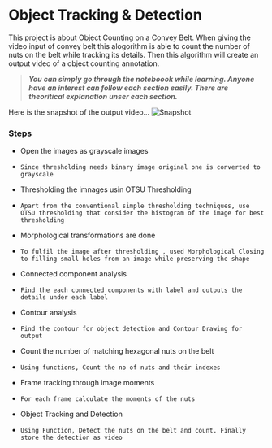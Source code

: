 # Object Tracking & Detection

This project is about Object Counting on a Convey Belt. When giving the video input of convey belt this alogorithm is able to count the number of nuts on the belt while tracking its details. Then this algorithm will create an output video of a object counting annotation. 

> ***You can simply go through the noteboook while learning. Anyone have an interest can follow each section easily. There are theoritical explanation unser each section.***


Here is the snapshot of the output video...
![Snapshot](https://github.com/AvishkaSandeepa/EN2550-2021-Assignment-05/blob/master/created_video/Capture.PNG)



### Steps

* Open the images as grayscale images
*     Since thresholding needs binary image original one is converted to grayscale
* Thresholding the imnages usin OTSU Thresholding
*     Apart from the conventional simple thresholding techniques, use OTSU thresholding that consider the histogram of the image for best thresholding
* Morphological transformations are done
*     To fulfil the image after thresholding , used Morphological Closing to filling small holes from an image while preserving the shape
* Connected component analysis
*     Find the each connected components with label and outputs the details under each label
* Contour analysis
*     Find the contour for object detection and Contour Drawing for output
* Count the number of matching hexagonal nuts on the belt
*     Using functions, Count the no of nuts and their indexes
* Frame tracking through image moments
*     For each frame calculate the moments of the nuts
* Object Tracking and Detection
*     Using Function, Detect the nuts on the belt and count. Finally store the detection as video
